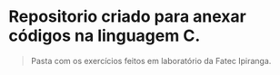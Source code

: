 # Repositorio criado para anexar códigos na linguagem C.
>Pasta com os exercícios feitos em laboratório da Fatec Ipiranga.
